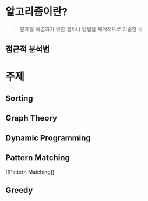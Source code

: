 # 알고리즘이란?
> 문제를 해결하기 위한 절차나 방법을 체계적으로 기술한 것

## 점근적 분석법

# 주제

## Sorting

## Graph Theory

## Dynamic Programming

## Pattern Matching
[[Pattern Matching]]

## Greedy

